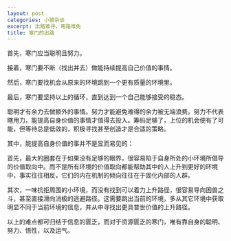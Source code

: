 ```yaml
---
layout: post
categories: 小狼杂谈
excerpt: 出路难寻，弯路难免
title: 寒门的出路
---
```


首先，寒门应当聪明且努力。

接着，寒门要不断（找出并去）做能持续提高自己价值的事情。

然后，寒门要找机会从原来的环境跳到一个更有质量的环境里。

最后，寒门要坚持以上的循环，直到达到一个自己能够接受的稳态。

聪明才有余力去做额外的事情。努力才能避免难得的余力被无端浪费。努力不代表瞎用力，能提高自身价值的事情才值得去投入。筹码足够了，上位的机会便有了可能，但等待总是低效的，积极寻找甚至创造才是合适的策略。

其中，能提高自身价值的事并不是显而易见的：

首先，最大的圈套在于如果没有足够的眼界，很容易陷于自身所处的小环境所倡导的价值取向中。而不是所有环境的价值取向都能帮助其中的人上升到更好的环境中，事实往往相反，它们的内在机制的倾向往往在于固化内部的人群。

其次，一味抗拒周围的小环境，而没有找到可以着力上升路径，很容易导向困兽之斗，甚至直接滑向消极的逃避路径。这需要跳出当前的环境，多从其它环境中获取明显不同于当前环境的信息，并从中寻找出更具普世价值的上升路径。

以上的难点都可归结于信息的匮乏，而对于资源匮乏的寒门，唯有靠自身的聪明、努力、悟性，以及运气。
